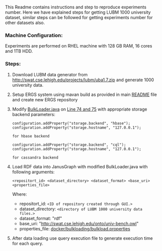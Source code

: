 This Readme contains instructions and step to reproduce experiments number. Here we have explained steps for getting LUBM 1000 university dataset, similar steps can be followed for getting experiments number for other datasets also.
### Machine Configuration:
Experiments are performed on RHEL machine with 128 GB RAM, 16 cores and 1TB HDD.

### Steps:
1. Download LUBM data generator from http://swat.cse.lehigh.edu/projects/lubm/uba1.7.zip and generate 1000 university data.
2. Setup ERGS system using mavan build as provided in main [README](https://github.com/IBM/expressive-reasoning-graph-store/blob/master/README.md) file and create new ERGS repository
3. Modify [BulkLoader.java](https://github.com/IBM/expressive-reasoning-graph-store/blob/master/IngestionPipeline/GraphIngestion/src/main/java/com/ibm/research/ergs/ingestion/loader/BulkLoader.java) on [Line 74 and 75](https://github.com/IBM/expressive-reasoning-graph-store/blob/eee973c353cd05de842c376a0dda95dcc2396f76/IngestionPipeline/GraphIngestion/src/main/java/com/ibm/research/ergs/ingestion/loader/BulkLoader.java#L74) with appropriate storage backend parameters:
    ```
    configuration.addProperty("storage.backend", "hbase");
    configuration.addProperty("storage.hostname", "127.0.0.1");
    
    for hbase backend
    ```
    ```
    configuration.addProperty("storage.backend", "cql");
    configuration.addProperty("storage.hostname", "127.0.0.1");
    
    for cassandra backend
    ```

4. Load RDF data into JanusGraph with modified BulkLoader.java with following arguments:
    ```
    <repositort_id> <dataset_directory> <dataset_format> <base_uri> <properties_file>
    ```
    Where:
    * repositort_id: `<ID of repository created through GUI.>`
    * dataset_directory: `<directory of LUBM 1000 university data files.>`
    * dataset_format: "rdf"
    * base_uri: "http://swat.cse.lehigh.edu/onto/univ-bench.owl"
    * properties_file: [docker/bulkloading/bulkload.properties](https://github.com/IBM/expressive-reasoning-graph-store/blob/master/docker/bulkloading/bulkload.properties) 


4. After data loading use query execution file to generate execution time for each query. 

